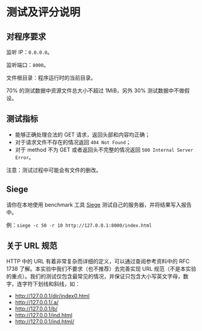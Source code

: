 # 测试及评分说明

## 对程序要求

监听 IP：`0.0.0.0`。

监听端口：`8000`。

文件根目录：程序运行时的当前目录。

70% 的测试数据中资源文件总大小不超过 1MiB，另外 30% 测试数据中不做假设。

## 测试指标

- 能够正确处理合法的 GET 请求，返回头部和内容均正确；
- 对于请求文件不存在的情况返回 `404 Not Found`；
- 对于 method 不为 GET 或者返回头不完整的情况返回 `500 Internal Server Error`。

注意：测试过程中可能会有文件的删改。

## Siege

请你在本地使用 benchmark 工具 [Siege](https://github.com/JoeDog/siege) 测试自己的服务器，并将结果写入报告中。

例：`siege -c 50 -r 10 http://127.0.0.1:8000/index.html`

## 关于 URL 规范

HTTP 中的 URL 有着非常复杂而详细的定义，可以通过查阅参考资料中的 RFC 1738 了解。本实验中我们不要求（也不推荐）去完善实现 URL 规范（不是本实验的重点）。我们的测试仅包含最常见的情况，并保证只包含大小写英文字母，数字，连字符下划线和斜线，如：

- <http://127.0.0.1/dir/index0.html>
- <http://127.0.0.1/.a/>
- <http://127.0.0.1/b/>
- <http://127.0.0.1/ind.html>
- <http://127.0.0.1/ind.html/>

